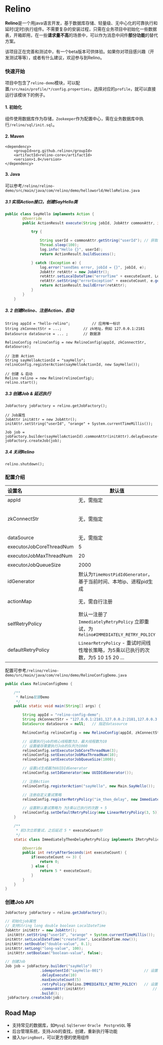 # Relino

**Relino**是一个用java语言开发，基于数据库存储、轻量级、无中心化的可靠执行和延时(定时)执行组件。不需要复杂的安装过程，只需在业务项目中初始化一些数据表，开箱即用，在一些**请求量不高**的场景中，可以作为消息中间件**部分功能**的替代方案。

该项目正在完善和测试中，有一个beta版本可供体验。如果你对项目感兴趣（开发测试等等），或者有什么建议，欢迎参与到Relino。

### 快速开始

项目中包含了`relino-demo`模块，可以配置`/src/main/profile/*/config.properties`，选择对应的`profile`，就可以直接运行该模块下的例子。

#### 1. 初始化

组件使用数据库作为存储，`Zookeeper`作为配置中心，需在业务数据库中执行`/relino/sql/init.sql`。

[除此之外，也可以通过docker快速搭建数据库和ZooKeeper环境]:(./doc/docker-quick-start.md)


#### 2. Maven
```
<dependency>
    <groupId>org.github.relino</groupId>
    <artifactId>relino-core</artifactId>
    <version>1.0</version>
</dependency>
```
#### 3. Java

可以参考`/relino/relino-demo/src/main/java/com/relino/demo/helloworld/HelloRelino.java`

##### 3.1 实现Action接口，创建SayHello类
```java
public class SayHello implements Action {
        @Override
        public ActionResult execute(String jobId, JobAttr commonAttr, int executeCount) {

            try {

                String userId = commonAttr.getString("userId"); // 获取Job属性
                Thread.sleep(100);
                log.info("Hello {}", userId);
                return ActionResult.buildSuccess();

            } catch (Exception e) {
                log.error("sendSms error, jobId = {}", jobId, e);
                JobAttr retAttr = new JobAttr();
                retAttr.setLocalDateTime("errorTime" + executeCount, LocalDateTime.now());
                retAttr.setString("errorException" + executeCount, e.getMessage());
                return ActionResult.buildError(retAttr);
            }
        }
    }
```

##### 3. 2 创建Relino、注册Action、启动
```
String appId = "hello-relino";			// 应用唯一标识
String zkConnectStr = ...; 			// zk地址，例如 127.0.0.1:2181
DataSource dataSource = ... ;		// 数据源 

RelinoConfig relinoConfig = new RelinoConfig(appId, zkConnectStr, dataSource);

// 注册 Action
String sayHelloActionId = "sayHello";
relinoConfig.registerAction(sayHelloActionId, new SayHello());

// 创建 & 启动
Relino relino = new Relino(relinoConfig);
relino.start();
```

##### 3.3 创建Job & 延迟执行
```
JobFactory jobFactory = relino.getJobFactory();

// Job属性
JobAttr initAttr = new JobAttr();
initAttr.setString("userId", "orange" + System.currentTimeMillis());

Job job = jobFactory.builder(sayHelloActionId).commonAttr(initAttr).delayExecute(10).build();
jobFactory.createJob(job);
```

##### 3.4 关闭Relino
```
relino.shutdown();
```

### 配置介绍

| 设置名                   | 默认值                                                       | 说明                                                         |
| :----------------------- | ------------------------------------------------------------ | ------------------------------------------------------------ |
| appId                    | 无，需指定                                                   | 应用唯一id                                                   |
| zkConnectStr             | 无，需指定                                                   | 使用zookeeper作为注册中心，该属性为连接地址，如果为单机模式如`127.0.0.1:2181`；集群模式如`127.0.0.1:2181,127.0.0.2:2181,127.0.0.3:2181` |
| dataSource               | 无，需指定                                                   | DataSource 数据源                                            |
| executorJobCoreThreadNum | 5                                                            | 执行Job核心线程数                                            |
| executorJobMaxThreadNum  | 20                                                           | 执行Job最大线程数                                            |
| executorJobQueueSize     | 2000                                                         | 缓存将要执行Job的队列大小                                    |
| idGenerator              | 默认为`TimeHostPidIdGenerator`，基于当前时间、本地ip、进程pid生成 | `jobId`生成器，目前有`TimeHostPidIdGenerator`和`UUIDIdGenerator`两种，可实现`<<IdGenerator>>` 接口，通过`setIdGenerator()`来指定id生成器。 |
| actionMap                | 无，需自行注册                                               | 注册的`Action`，可以通过`registerAction(String actionId, Action action)`注册 |
| selfRetryPolicy          | 默认一注册了`ImmediatelyRetryPolicy` 立即重试，为`Relino#IMMEDIATELY_RETRY_POLICY` | 自定义重试策略，可通过`registerRetryPolicy(String retryPolicyId, IRetryPolicy retry)`注册自定义重试策略。 |
| defaultRetryPolicy       | `LinearRetryPolicy` - 重试时间线性增长策略，为5乘以已执行的次数，为5 10 15 20 ... | 默认的重试策略，为`Relino#DEFAULT_RETRY_POLICY`常量          |

配置可参考`/relino/relino-demo/src/main/java/com/relino/demo/RelinoConfigDemo.java`

```java
public class RelinoConfigDemo {

    /**
     * Relino配置Demo
     */
    public static void main(String[] args) {

        String appId = "relino-config-demo";
        String zkConnectStr = "127.0.0.1:2181,127.0.0.2:2181,127.0.0.3:2181";     // 设置为集群模式
        DataSource dataSource = null;   // 指定datasource

        RelinoConfig relinoConfig = new RelinoConfig(appId, zkConnectStr, dataSource);

        // 设置执行job的核心线程数为3，最大线程数为10
        // 设置缓存需要执行Job的队列为1000
        relinoConfig.setExecutorJobCoreThreadNum(3);
        relinoConfig.setExecutorJobMaxThreadNum(10);
        relinoConfig.setExecutorJobQueueSize(1000);

        // 设置id生成器为UUIDIdGenerator
        relinoConfig.setIdGenerator(new UUIDIdGenerator());

        // 注册Action
        relinoConfig.registerAction("sayHello", new Main.SayHello());

        // 注册自定义重试策略
        relinoConfig.registerRetryPolicy("im_then_delay", new ImmediatelyThenDelayRetryPolicy());

        // 设置默认重试策略为 为3乘以已执行的次数 + 5
        relinoConfig.setDefaultRetryPolicy(new LinearRetryPolicy(3, 5));
    }

    /**
     * 前3次立即重试，之后延迟 5 * executeCount秒
     */
    static class ImmediatelyThenDelayRetryPolicy implements IRetryPolicy {

        @Override
        public int retryAfterSeconds(int executeCount) {
            if(executeCount <= 3) {
                return 0;
            } else {
                return 5 * executeCount;
            }
        }
    }
}
```

### 创建Job API

```java
JobFactory jobFactory = relino.getJobFactory();

// 初始化job属性
// 支持String long double boolean LocalDateTime
JobAttr initAttr = new JobAttr();
 initAttr.setString("userId", "orange" + System.currentTimeMillis());
initAttr.setLocalDateTime("createTime", LocalDateTime.now());
initAttr.setDouble("double-value", 0.1);
initAttr.setLong("long-value", 100);
 initAttr.setBoolean("boolean-value", false);

// 创建Job
Job job = jobFactory.builder("sayHello")
                .idempotentId("sayHello-001")                   // 设置幂等id
                .delayExecute(10)                              				 // 延迟10s执行
                .maxExecuteCount(5)                             		// 设置最大重试次数为5
                .retryPolicy(Relino.IMMEDIATELY_RETRY_POLICY)   // 设置重试策略
                .commonAttr(initAttr)                           	// 设置job属性
                .build();
 jobFactory.createJob(job);
```

## Road Map

* 支持常见的数据库，如`Mysql` ` SqlServer ` `Oracle` ` PostgreSQL` 等
* 后台管理系统，支持Job的查找，创建，重新执行等功能
* 接入`SpringBoot`，可以更方便的使用组件